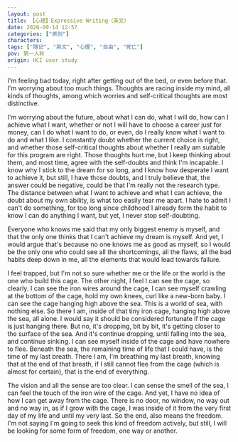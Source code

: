```yaml
---
layout: post
title: 【心理】Expressive Writing（英文）
date: 2020-09-14 12:57
categories: ["原创"]
characters: 
tags: ["随记", "英文", "心理", "自由", "死亡"]
pov: 第一人称
origin: HCI user study
---
```


I'm feeling bad today, right after getting out of the bed, or even before that. I'm worrying about too much things. Thoughts are racing inside my mind, all kinds of thoughts, among which worries and self-critical thoughts are most distinctive.

I'm worrying about the future, about what I can do, what I will do, how can I achieve what I want, whether or not I will have to choose a career just for money, can I do what I want to do, or even, do I really know what I want to do and what I like. I constantly doubt whether the current choice is right, and whether those self-critical thoughts about whether I really am suitable for this program are right. Those thoughts hurt me, but I keep thinking about them, and most time, agree with the self-doubts and think I'm incapable. I know why I stick to the dream for so long, and I know how desperate I want to achieve it, but still, I have those doubts, and I truly believe that, the answer could be negative, could be that I'm really not the research type. The distance between what I want to achieve and what I can achieve, the doubt about my own ability, is what too easily tear me apart. I hate to admit I can't do something, for too long since childhood I already form the habit to know I can do anything I want, but yet, I never stop self-doubting. 

Everyone who knows me said that my only biggest enemy is myself, and that the only one thinks that I can't achieve my dream is myself. And yet, I would argue that's because no one knows me as good as myself, so I would be the only one who could see all the shortcomings, all the flaws, all the bad habits deep down in me, all the elements that would lead towards failure. 

I feel trapped, but I'm not so sure whether me or the life or the world is the one who build this cage. The other night, I feel I can see the cage, so clearly. I can see the iron wires around the cage, I can see myself crawling at the bottom of the cage, hold my own knees, curl like a new-born baby. I can see the cage hanging high above the sea. This is a world of sea, with nothing else. So there I am, inside of that tiny iron cage, hanging high above the sea, all alone. I would say it should be considered fortunate if the cage is just hanging there. But no, it's dropping, bit by bit, it's getting closer to the surface of the sea. And it's continue dropping, until falling into the sea, and continue sinking. I can see myself inside of the cage and have nowhere to flee. Beneath the sea, the remaining time of life that I could have, is the time of my last breath. There I am, I'm breathing my last breath, knowing that at the end of that breath, if I still cannot flee from the cage (which is almost for certain), that is the end of everything.

The vision and all the sense are too clear. I can sense the smell of the sea, I can feel the touch of the iron wire of the cage. And yet, I have no idea of how I can get away from the cage. There is no door, no window, no way out and no way in, as if I grow with the cage, I was inside of it from the very first day of my life and until my very last. So the end, also means the freedom. I'm not saying I'm going to seek this kind of freedom actively, but still, I will be looking for some form of freedom, one way or another.
